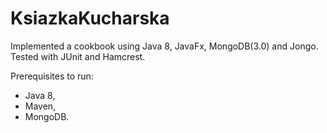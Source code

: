 # KsiazkaKucharska
Implemented a cookbook using Java 8, JavaFx, MongoDB(3.0) and Jongo. Tested with JUnit and Hamcrest.

Prerequisites to run:
- Java 8,
- Maven,
- MongoDB.
